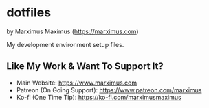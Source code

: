 # dotfiles

by Marximus Maximus (<https://marximus.com>)

My development environment setup files.

## Like My Work & Want To Support It?

- Main Website: <https://www.marximus.com>
- Patreon (On Going Support): <https://www.patreon.com/marximus>
- Ko-fi (One Time Tip): <https://ko-fi.com/marximusmaximus>
